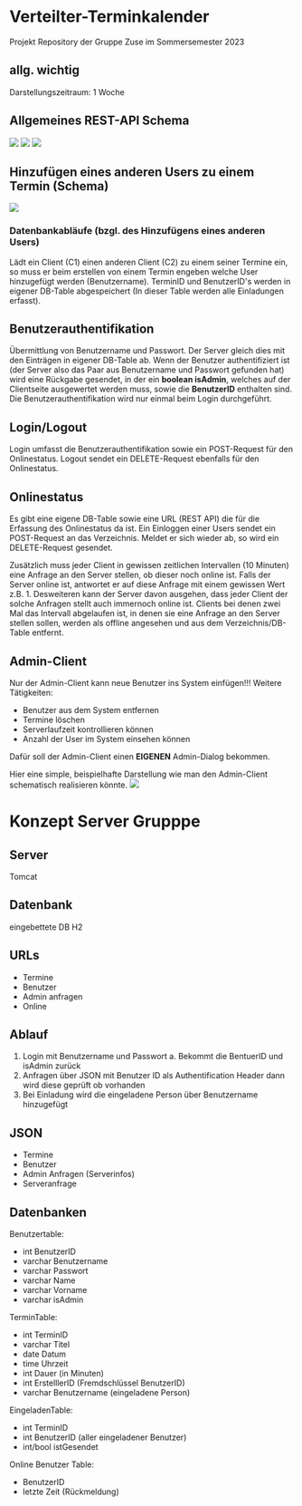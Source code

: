# Verteilter-Terminkalender
Projekt Repository der Gruppe Zuse im Sommersemester 2023

## allg. wichtig
Darstellungszeitraum: 1 Woche

## Allgemeines REST-API Schema
![](https://github.com/Kry9t0n/Verteilter-Terminkalender/blob/a34d058803f7822215bccf0552e2f4d9350ae91c/res/pictures/REST%20API%20Schema%201.png)
![](https://github.com/Kry9t0n/Verteilter-Terminkalender/blob/a34d058803f7822215bccf0552e2f4d9350ae91c/res/pictures/REST%20API%20Schema%202.png)
![](https://github.com/Kry9t0n/Verteilter-Terminkalender/blob/a34d058803f7822215bccf0552e2f4d9350ae91c/res/pictures/REST%20API%20Schema%203.png)

## Hinzufügen eines anderen Users zu einem Termin (Schema)
![](https://github.com/Kry9t0n/Verteilter-Terminkalender/blob/b79365d660a4d4f97cbd12b10acfa16ef702ba69/res/pictures/UserZuTerminHinzufuegen.png)

### Datenbankabläufe (bzgl. des Hinzufügens eines anderen Users)
Lädt ein Client (C1) einen anderen Client (C2) zu einem seiner Termine ein, so muss er 
beim erstellen von einem Termin engeben welche User hinzugefügt werden (Benutzername). TerminID und BenutzerID's werden in eigener DB-Table abgespeichert (In dieser Table werden alle Einladungen erfasst).

## Benutzerauthentifikation
Übermittlung von Benutzername und Passwort. Der Server gleich dies mit den Einträgen in eigener DB-Table ab. 
Wenn der Benutzer authentifiziert ist (der Server also das Paar aus Benutzername und Passwort gefunden hat) wird eine Rückgabe gesendet, in der ein **boolean isAdmin**, welches auf der Clientseite ausgewertet werden muss, sowie die **BenutzerID** enthalten sind. Die Benutzerauthentifikation wird nur einmal beim Login durchgeführt. 

## Login/Logout
Login umfasst die Benutzerauthentifikation sowie ein POST-Request für den Onlinestatus.
Logout sendet ein DELETE-Request ebenfalls für den Onlinestatus.

## Onlinestatus
Es gibt eine eigene DB-Table sowie eine URL (REST API) die für die Erfassung des Onlinestatus da ist. 
Ein Einloggen einer Users sendet ein POST-Request an das Verzeichnis. Meldet er sich wieder ab, so wird ein DELETE-Request gesendet. 

Zusätzlich muss jeder Client in gewissen zeitlichen Intervallen (10 Minuten) eine Anfrage an den Server stellen, ob dieser noch online ist. Falls der Server online ist, antwortet er auf 
diese Anfrage mit einem gewissen Wert z.B. 1. Desweiteren kann der Server davon ausgehen, dass jeder Client der solche Anfragen stellt auch immernoch online ist. 
Clients bei denen zwei Mal das Intervall abgelaufen ist, in denen sie eine Anfrage an den Server stellen sollen, werden als offline angesehen und aus dem Verzeichnis/DB-Table entfernt.

## Admin-Client
Nur der Admin-Client kann neue Benutzer ins System einfügen!!!
Weitere Tätigkeiten:
 - Benutzer aus dem System entfernen
 - Termine löschen
 - Serverlaufzeit kontrollieren können
 - Anzahl der User im System einsehen können

Dafür soll der Admin-Client einen **EIGENEN** Admin-Dialog bekommen.

Hier eine simple, beispielhafte Darstellung wie man den Admin-Client schematisch realisieren könnte.
![](https://github.com/Kry9t0n/Verteilter-Terminkalender/blob/c2a2b583af6576f1ae98467017e2fb59746b2508/res/pictures/AdminClientVererbungsHierarchie.png)

# Konzept Server Grupppe
## Server
Tomcat

## Datenbank
eingebettete DB H2

## URLs
 - Termine
 - Benutzer
 - Admin anfragen
 - Online

## Ablauf
1. Login mit Benutzername und Passwort
     a. Bekommt die BentuerID und isAdmin zurück
2. Anfragen über JSON mit Benutzer ID als Authentification Header dann wird diese geprüft ob vorhanden
3. Bei Einladung wird die eingeladene Person über Benutzername hinzugefügt

## JSON
 - Termine
 - Benutzer
 - Admin Anfragen (Serverinfos)
 - Serveranfrage

## Datenbanken
Benutzertable:
 - int BenutzerID
 - varchar Benutzername
 - varchar Passwort
 - varchar Name
 - varchar Vorname
 - varchar isAdmin

TerminTable:
 - int TerminID
 - varchar Titel
 - date Datum
 - time Uhrzeit
 - int Dauer (in Minuten)
 - int ErstelllerID (Fremdschlüssel BenutzerID)
 - varchar Benutzername (eingeladene Person)

EingeladenTable:
 - int TerminID
 - int BenutzerID (aller eingeladener Benutzer)
 - int/bool istGesendet

Online Benutzer Table:
 - BenutzerID
 - letzte Zeit (Rückmeldung)

   
